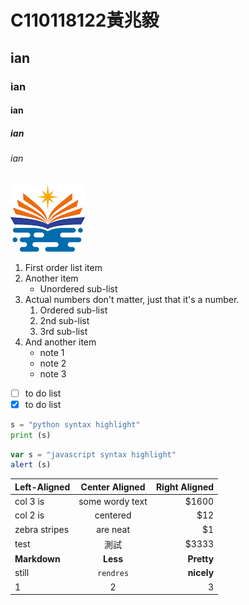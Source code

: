 # C110118122黃兆毅
## ian
### ian
#### ian
##### ian
###### ian

![NKUST](nkust.png "高科大")

1. First order list item
2. Another item
    *  Unordered sub-list
3. Actual numbers don't matter, just that it's a number.
    1. Ordered sub-list
    2. 2nd sub-list
    3. 3rd sub-list
4. And another item
    + note 1
    - note 2
    * note 3

- [ ] to do list
- [x] to do list

```python
s = "python syntax highlight"
print (s)
```
```javascript
var s = "javascript syntax highlight"
alert (s)
```

| Left-Aligned | Center Aligned | Right Aligned |
|:-------------|:---------------:|-----:|
| col 3 is     |some wordy text  |$1600 |
| col 2 is     |centered         |$12   |
| zebra stripes| are neat        |$1    |
|test |測試          |$3333 |
| **Markdown**     | **Less**            | **Pretty** |
| still        |`rendres`          |**nicely**|
|1             |2                |3     |

